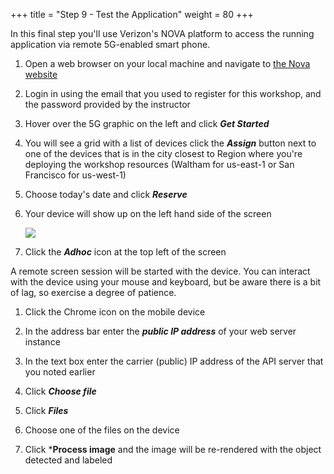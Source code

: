 +++
title = "Step 9 - Test the Application"
weight = 80
+++

In this final step you'll use Verizon's NOVA platform to access the running application via remote 5G-enabled smart phone. 

1) Open a web browser on your local machine and navigate to [the Nova website](https://vzwdt.com/Nova/#/login)

1) Login in using the email that you used to register for this workshop, and the password provided by the instructor

1) Hover over the 5G graphic on the left and click ***Get Started***

1) You will see a grid with a list of devices click the ***Assign*** button next to one of the devices that is in the city closest to Region where you're deploying the workshop resources (Waltham for us-east-1 or San Francisco for us-west-1)

1) Choose today's date and click ***Reserve***

1) Your device will show up on the left hand side of the screen

    ![](../../images/nova_device.png)

1) Click the ***Adhoc*** icon at the top left of the screen

A remote screen session will be started with the device. You can interact with the device using your mouse and keyboard, but be aware there is a bit of lag, so exercise a degree of patience. 

1) Click the Chrome icon on the mobile device

1) In the address bar enter the ***public IP address*** of your web server instance

1) In the text box enter the carrier (public) IP address of the API server that you noted earlier

1) Click ***Choose file*** 

1) Click ***Files***

1) Choose one of the files on the device

1) Click ***Process image** and the image will be re-rendered with the object detected and labeled


 